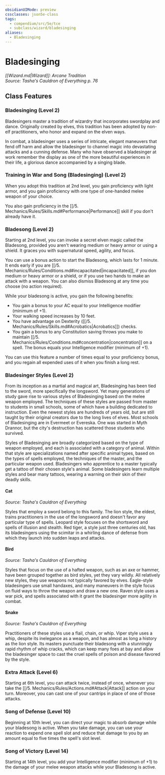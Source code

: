 ```yaml
---
obsidianUIMode: preview
cssclasses: json5e-class
tags:
  - compendium/src/5e/tce
  - subclass/wizard/bladesinging
aliases:
  - Bladesinging
---
```

# Bladesinging
*[[Wizard.md\|Wizard]]: Arcane Tradition*  
*Source: Tasha's Cauldron of Everything p. 76*  


## Class Features

### Bladesinging (Level 2)

Bladesingers master a tradition of wizardry that incorporates swordplay and dance. Originally created by elves, this tradition has been adopted by non-elf practitioners, who honor and expand on the elven ways.

In combat, a bladesinger uses a series of intricate, elegant maneuvers that fend off harm and allow the bladesinger to channel magic into devastating attacks and a cunning defense. Many who have observed a bladesinger at work remember the display as one of the more beautiful experiences in their life, a glorious dance accompanied by a singing blade.

### Training in War and Song (Bladesinging) (Level 2)

When you adopt this tradition at 2nd level, you gain proficiency with light armor, and you gain proficiency with one type of one-handed melee weapon of your choice.

You also gain proficiency in the [[/5. Mechanics/Rules/Skills.md#Performance\|Performance]] skill if you don't already have it.

### Bladesong (Level 2)

Starting at 2nd level, you can invoke a secret elven magic called the Bladesong, provided you aren't wearing medium or heavy armor or using a shield. It graces you with supernatural speed, agility, and focus.

You can use a bonus action to start the Bladesong, which lasts for 1 minute. It ends early if you are [[/5. Mechanics/Rules/Conditions.md#incapacitated\|incapacitated]], if you don medium or heavy armor or a shield, or if you use two hands to make an attack with a weapon. You can also dismiss Bladesong at any time you choose (no action required).

While your bladesong is active, you gain the following benefits:

- You gain a bonus to your AC equal to your Intelligence modifier (minimum of +1).  
- Your walking speed increases by 10 feet.  
- You have advantage on Dexterity ([[/5. Mechanics/Rules/Skills.md#Acrobatics\|Acrobatics]]) checks.  
- You gain a bonus to any Constitution saving throws you make to maintain [[/5. Mechanics/Rules/Conditions.md#concentration\|concentration]] on a spell. The bonus equals your Intelligence modifier (minimum of +1).  

You can use this feature a number of times equal to your proficiency bonus, and you regain all expended uses of it when you finish a long rest.

### Bladesinger Styles (Level 2)

From its inception as a martial and magical art, Bladesinging has been tied to the sword, more specifically the longsword. Yet many generations of study gave rise to various styles of Bladesinging based on the melee weapon employed. The techniques of these styles are passed from master to students in small schools, some of which have a building dedicated to instruction. Even the newest styles are hundreds of years old, but are still taught by their original creators due to the long lives of elves. Most schools of Bladesinging are in Evermeet or Evereska. One was started in Myth Drannor, but the city's destruction has scattered those students who survived.

Styles of Bladesinging are broadly categorized based on the type of weapon employed, and each is associated with a category of animal. Within that style are specializations named after specific animal types, based on the types of spells employed, the techniques of the master, and the particular weapon used. Bladesingers who apprentice to a master typically get a tattoo of their chosen style's animal. Some bladesingers learn multiple styles and bear many tattoos, wearing a warning on their skin of their deadly skills.

#### Cat
_Source: Tasha's Cauldron of Everything_

Styles that employ a sword belong to this family. The lion style, the eldest, trains practitioners in the use of the longsword and doesn't favor any particular type of spells. Leopard style focuses on the shortsword and spells of illusion and stealth. Red tiger, a style just three centuries old, has its bladesingers using the scimitar in a whirling dance of defense from which they launch into sudden leaps and attacks.

#### Bird
_Source: Tasha's Cauldron of Everything_

Styles that focus on the use of a hafted weapon, such as an axe or hammer, have been grouped together as bird styles, yet they vary wildly. All relatively new styles, they use weapons not typically favored by elves. Eagle-style bladesingers use small handaxes, and many maneuvers in the style focus on fluid ways to throw the weapon and draw a new one. Raven style uses a war pick, and spells associated with it grant the bladesinger more agility in combat.

#### Snake
_Source: Tasha's Cauldron of Everything_

Practitioners of these styles use a flail, chain, or whip. Viper style uses a whip, despite its inelegance as a weapon, and has almost as long a history as the lion style. Its masters punctuate their bladesong with a stunningly rapid rhythm of whip cracks, which can keep many foes at bay and allow the bladesinger space to cast the cruel spells of poison and disease favored by the style.

### Extra Attack (Level 6)

Starting at 6th level, you can attack twice, instead of once, whenever you take the [[/5. Mechanics/Rules/Actions.md#Attack\|Attack]] action on your turn. Moreover, you can cast one of your cantrips in place of one of those attacks.

### Song of Defense (Level 10)

Beginning at 10th level, you can direct your magic to absorb damage while your bladesong is active. When you take damage, you can use your reaction to expend one spell slot and reduce that damage to you by an amount equal to five times the spell's slot level.

### Song of Victory (Level 14)

Starting at 14th level, you add your Intelligence modifier (minimum of +1) to the damage of your melee weapon attacks while your Bladesong is active.
